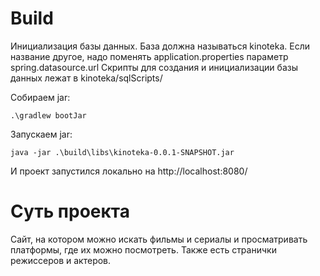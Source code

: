 # Build
Инициализация базы данных. База должна называться kinoteka. Если название другое, надо поменять application.properties параметр spring.datasource.url
Скрипты для создания и инициализации базы данных лежат в kinoteka/sqlScripts/

Собираем jar:

```
.\gradlew bootJar
```
Запускаем jar:
```
java -jar .\build\libs\kinoteka-0.0.1-SNAPSHOT.jar
```
И проект запустился локально на http://localhost:8080/

# Суть проекта
Сайт, на котором можно искать фильмы и сериалы и просматривать платформы, где их можно посмотреть. Также есть странички режиссеров и актеров.
